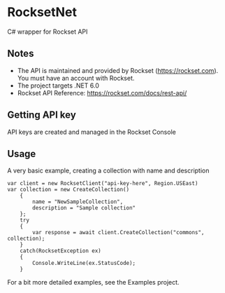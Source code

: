 # RocksetNet
C# wrapper for Rockset API

## Notes
* The API is maintained and provided by Rockset (https://rockset.com). You must have an account with Rockset.
* The project targets .NET 6.0
* Rockset API Reference: https://rockset.com/docs/rest-api/

## Getting API key
API keys are created and managed in the Rockset Console

## Usage
A very basic example, creating a collection with name and description
```
var client = new RocksetClient("api-key-here", Region.USEast) 
var collection = new CreateCollection()
    {
        name = "NewSampleCollection",
        description = "Sample collection"
    };
    try
    {
        var response = await client.CreateCollection("commons", collection);
    }
    catch(RocksetException ex)
    {
        Console.WriteLine(ex.StatusCode);
    }
```
For a bit more detailed examples, see the Examples project.
